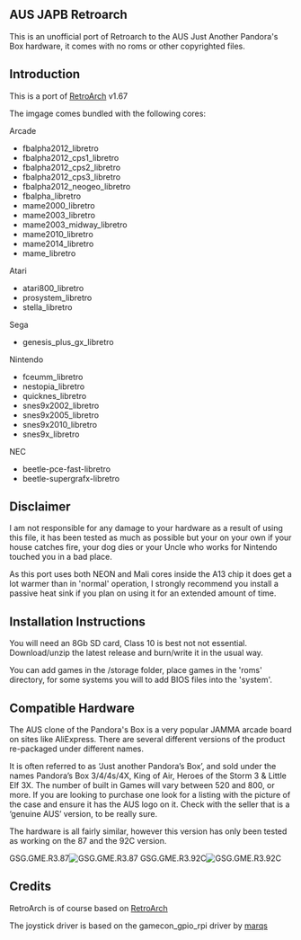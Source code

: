 ## AUS JAPB Retroarch
This is an unofficial port of Retroarch to the AUS Just Another Pandora's Box hardware, it comes with no roms or other copyrighted files.


## Introduction
This is a port of [RetroArch](https://github.com/libretro/RetroArch) v1.67

The imgage comes bundled with the following cores:

Arcade
* fbalpha2012_libretro
* fbalpha2012_cps1_libretro
* fbalpha2012_cps2_libretro
* fbalpha2012_cps3_libretro
* fbalpha2012_neogeo_libretro
* fbalpha_libretro
* mame2000_libretro
* mame2003_libretro
* mame2003_midway_libretro
* mame2010_libretro
* mame2014_libretro
* mame_libretro

Atari
* atari800_libretro
* prosystem_libretro
* stella_libretro

Sega
* genesis_plus_gx_libretro

Nintendo
* fceumm_libretro
* nestopia_libretro
* quicknes_libretro
* snes9x2002_libretro
* snes9x2005_libretro
* snes9x2010_libretro
* snes9x_libretro

NEC
* beetle-pce-fast-libretro
* beetle-supergrafx-libretro


## Disclaimer
I am not responsible for any damage to your hardware as a result of using this file, it has been tested as much as possible but your on your own if your house catches fire, your dog dies or your Uncle who works for Nintendo touched you in a bad place.

As this port uses both NEON and Mali cores inside the A13 chip it does get a lot warmer than in 'normal' operation, I strongly recommend you install a passive heat sink if you plan on using it for an extended amount of time.


## Installation Instructions
You will need an 8Gb SD card, Class 10 is best not not essential.  Download/unzip the latest release and burn/write it in the usual way.

You can add games in the /storage folder, place games in the 'roms' directory, for some systems you will to add BIOS files into the 'system'.


## Compatible Hardware
The AUS clone of the Pandora's Box is a very popular JAMMA arcade board on sites like AliExpress.  There are several different versions of the product re-packaged under different names.

It is often referred to as ‘Just another Pandora’s Box’, and sold under the names Pandora’s Box 3/4/4s/4X, King of Air, Heroes of the Storm 3 & Little Elf 3X.  The number of built in Games will vary between 520 and 800, or more.  If you are looking to purchase one look for a listing with the picture of the case and ensure it has the AUS logo on it.  Check with the seller that is a ‘genuine AUS’ version, to be really sure.

The hardware is all fairly similar, however this version has only been tested as working on the 87 and the 92C version.

GSG.GME.R3.87![GSG.GME.R3.87](https://github.com/sebastian404/aus_pb4_doom/raw/master/media/SG.GME.R3.87.jpg)
GSG.GME.R3.92C![GSG.GME.R3.92C](https://github.com/sebastian404/aus_pb4_doom/raw/master/media/SG.GME.R3.92C.jpg)


## Credits
RetroArch is of course based on [RetroArch](https://github.com/libretro/RetroArch)

The joystick driver is based on the gamecon_gpio_rpi driver by [marqs](https://github.com/marqs85)
